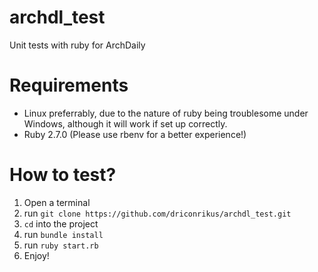# archdl_test
Unit tests with ruby for ArchDaily
# Requirements
* Linux preferrably, due to the nature of ruby being troublesome under Windows, although it will work if set up correctly.
* Ruby 2.7.0 (Please use rbenv for a better experience!) 

# How to test?
1. Open a terminal
2. run ```git clone https://github.com/driconrikus/archdl_test.git```
3. ```cd``` into the project
4. run ```bundle install```
5. run ```ruby start.rb```
6. Enjoy!